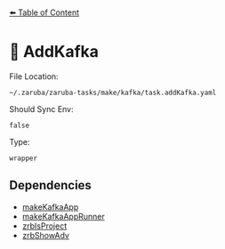 [⬅️ Table of Content](../README.md)

# 🚌 AddKafka

File Location:

    ~/.zaruba/zaruba-tasks/make/kafka/task.addKafka.yaml

Should Sync Env:

    false

Type:

    wrapper


## Dependencies

* [makeKafkaApp](makeKafkaApp.md)
* [makeKafkaAppRunner](makeKafkaAppRunner.md)
* [zrbIsProject](zrbIsProject.md)
* [zrbShowAdv](zrbShowAdv.md)